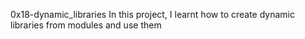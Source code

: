 
0x18-dynamic_libraries
In this project, I learnt how to create dynamic libraries from modules and use them
